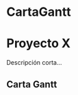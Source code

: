 # CartaGantt
# Proyecto X

Descripción corta...

## Carta Gantt

<!-- GANTT:START -->

<!-- GANTT:END -->
